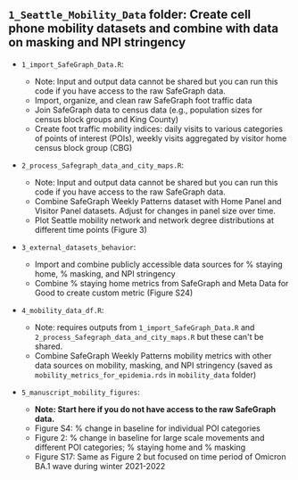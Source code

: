 ##  `1_Seattle_Mobility_Data` folder: Create cell phone mobility datasets and combine with data on masking and NPI stringency

* `1_import_SafeGraph_Data.R`:
    *   Note: Input and output data cannot be shared but you can run this code if you have access to the raw SafeGraph data.
    *   Import, organize, and clean raw SafeGraph foot traffic data
    *   Join SafeGraph data to census data (e.g., population sizes for census block groups and King County)
    *   Create foot traffic mobility indices: daily visits to various categories of points of interest (POIs), weekly visits aggregated by visitor home census block group (CBG)
    
* `2_process_Safegraph_data_and_city_maps.R`:
    *   Note: Input and output data cannot be shared but you can run this code if you have access to the raw SafeGraph data.
    *   Combine SafeGraph Weekly Patterns dataset with Home Panel and Visitor Panel datasets. Adjust for changes in panel size over time.
    *   Plot Seattle mobility network and network degree distributions at different time points (Figure 3)
    
* `3_external_datasets_behavior`:
    *   Import and combine publicly accessible data sources for % staying home, % masking, and NPI stringency
    *   Combine % staying home metrics from SafeGraph and Meta Data for Good to create custom metric (Figure S24)

* `4_mobility_data_df.R`:
    *   Note: requires outputs from `1_import_SafeGraph_Data.R` and `2_process_Safegraph_data_and_city_maps.R` but these can't be shared.
    *   Combine SafeGraph Weekly Patterns mobility metrics with other data sources on mobility, masking, and NPI stringency (saved as `mobility_metrics_for_epidemia.rds` in `mobility_data` folder)

* `5_manuscript_mobility_figures`:
    *   **Note: Start here if you do not have access to the raw SafeGraph data.**
    *   Figure S4: % change in baseline for individual POI categories
    *   Figure 2: % change in baseline for large scale movements and different POI categories; % staying home and % masking
    *   Figure S17: Same as Figure 2 but focused on time period of Omicron BA.1 wave during winter 2021-2022
